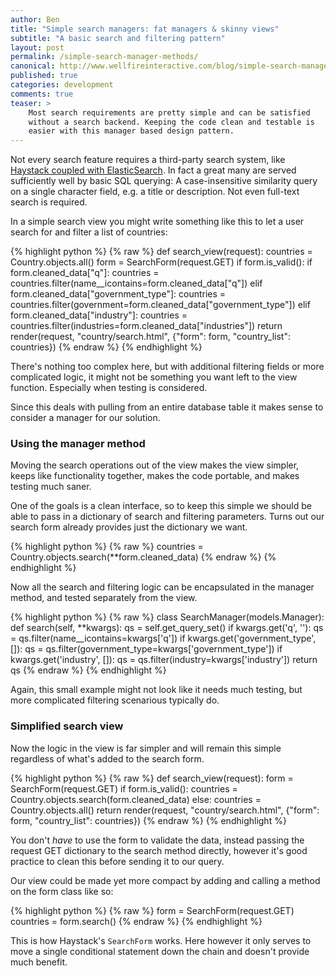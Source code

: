 ```yaml
---
author: Ben
title: "Simple search managers: fat managers & skinny views"
subtitle: "A basic search and filtering pattern"
layout: post
permalink: /simple-search-manager-methods/
canonical: http://www.wellfireinteractive.com/blog/simple-search-manager-methods/
published: true
categories: development
comments: true
teaser: >
    Most search requirements are pretty simple and can be satisfied
    without a search backend. Keeping the code clean and testable is
    easier with this manager based design pattern.
---
```


Not every search feature requires a third-party search system, like
[Haystack coupled with
ElasticSearch](/blog/custom-haystack-elasticsearch-backend/). In fact
a great many are served sufficiently well by basic SQL querying: A
case-insensitive similarity query on a single character field, e.g. a
title or description. Not even full-text search is required.

In a simple search view you might write something like this to let a
user search for and filter a list of countries:

{% highlight python %}
{% raw %}
def search_view(request):
    countries = Country.objects.all()
    form = SearchForm(request.GET)
    if form.is_valid():
        if form.cleaned_data["q"]:
            countries = countries.filter(name__icontains=form.cleaned_data["q"])
        elif form.cleaned_data["government_type"]:
            countries = countries.filter(government=form.cleaned_data["government_type"])
        elif form.cleaned_data["industry"]:
            countries = countries.filter(industries=form.cleaned_data["industries"])
    return render(request, "country/search.html",
            {"form": form, "country_list": countries})
{% endraw %}
{% endhighlight %}

There's nothing too complex here, but with additional filtering fields or
more complicated logic, it might not be something you want left to the
view function. Especially when testing is considered.

Since this deals with pulling from an entire database table it makes
sense to consider a manager for our solution.

### Using the manager method

Moving the search operations out of the view makes the view simpler,
keeps like functionality together, makes the code portable, and makes
testing much saner.

One of the goals is a clean interface, so to keep this simple we should
be able to pass in a dictionary of search and filtering parameters.
Turns out our search form already provides just the dictionary we want.

{% highlight python %}
{% raw %}
countries = Country.objects.search(**form.cleaned_data)
{% endraw %}
{% endhighlight %}

Now all the search and filtering logic can be encapsulated in the
manager method, and tested separately from the view.

{% highlight python %}
{% raw %}
class SearchManager(models.Manager):
    def search(self, **kwargs):
        qs = self.get_query_set()
        if kwargs.get('q', ''):
            qs = qs.filter(name__icontains=kwargs['q'])
        if kwargs.get('government_type', []):
            qs = qs.filter(government_type=kwargs['government_type'])
        if kwargs.get('industry', []):
            qs = qs.filter(industry=kwargs['industry'])
        return qs
{% endraw %}
{% endhighlight %}

Again, this small example might not look like it needs much testing, but
more complicated filtering scenarious typically do.

### Simplified search view

Now the logic in the view is far simpler and will remain this simple
regardless of what's added to the search form.

{% highlight python %}
{% raw %}
def search_view(request):
    form = SearchForm(request.GET)
    if form.is_valid():
        countries = Country.objects.search(form.cleaned_data)
    else:
        countries = Country.objects.all()
    return render(request, "country/search.html",
            {"form": form, "country_list": countries})
{% endraw %}
{% endhighlight %}

You don't *have* to use the form to validate the data, instead passing
the request GET dictionary to the search method directly, however it's
good practice to clean this before sending it to our query.

Our view could be made yet more compact by adding and calling a method on
the form class like so:

{% highlight python %}
{% raw %}
form = SearchForm(request.GET)
countries = form.search()
{% endraw %}
{% endhighlight %}

This is how Haystack's `SearchForm` works. Here however it only serves
to move a single conditional statement down the chain and doesn't
provide much benefit.
